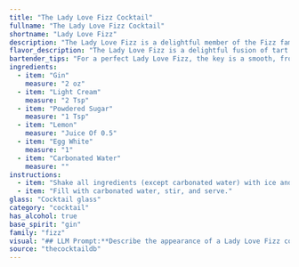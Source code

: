 ```yaml
---
title: "The Lady Love Fizz Cocktail"
fullname: "The Lady Love Fizz Cocktail"
shortname: "Lady Love Fizz"
description: "The Lady Love Fizz is a delightful member of the Fizz family, a classic cocktail style originating in the late 19th century. Its combination of gin, cream, and egg white creates a creamy, frothy delight, while the lemon and carbonated water provide a refreshing and bubbly finish. "
flavor_description: "The Lady Love Fizz is a delightful fusion of tart and creamy. The gin provides a crisp juniper backbone, while the lemon juice adds a bright, citrusy zing. The cream softens the edges with a velvety richness, while the egg white creates a light, airy foam. The powdered sugar adds a touch of sweetness, balanced perfectly by the refreshing carbonated water.  It's a delicate yet complex cocktail, with a surprisingly long, smooth finish. "
bartender_tips: "For a perfect Lady Love Fizz, the key is a smooth, frothy texture. Dry shake the gin, cream, sugar, lemon, and egg white vigorously for 30 seconds to emulsify the egg white. Then, add ice and shake again for 15 seconds. Double strain to remove any ice shards. Top with carbonated water for a delightful fizz. "
ingredients:
  - item: "Gin"
    measure: "2 oz"
  - item: "Light Cream"
    measure: "2 Tsp"
  - item: "Powdered Sugar"
    measure: "1 Tsp"
  - item: "Lemon"
    measure: "Juice Of 0.5"
  - item: "Egg White"
    measure: "1"
  - item: "Carbonated Water"
    measure: ""
instructions:
  - item: "Shake all ingredients (except carbonated water) with ice and strain into a cocktail glass over two ice cubes."
  - item: "Fill with carbonated water, stir, and serve."
glass: "Cocktail glass"
category: "cocktail"
has_alcohol: true
base_spirit: "gin"
family: "fizz"
visual: "## LLM Prompt:**Describe the appearance of a Lady Love Fizz cocktail. Consider its layers, color, texture, and any embellishments.****Cocktail Ingredients:*** Gin* Light Cream* Powdered Sugar* Lemon* Egg White* Carbonated Water**Possible Keywords:*** **Layers:** Distinct layers, gradient, hazy, cloudy, frothy* **Color:** Pale yellow, creamy white, translucent, shimmering* **Texture:** Smooth, silky, foamy, bubbly, airy* **Embellishments:** Lemon twist, sugar rim, edible flower, fruit garnish **Example Output:**The Lady Love Fizz is a beautiful cocktail, boasting a delicate layering of colors and textures. A pale yellow base of gin and lemon juice is topped with a frothy white layer of egg white, creating a hazy, shimmering effect. The light cream adds a smooth, milky quality, while the powdered sugar contributes to a subtle sweetness and an airy texture. A lemon twist, expertly curled and perched on the rim, adds a touch of elegance and a burst of citrus aroma. "
source: "thecocktaildb"
---
```


